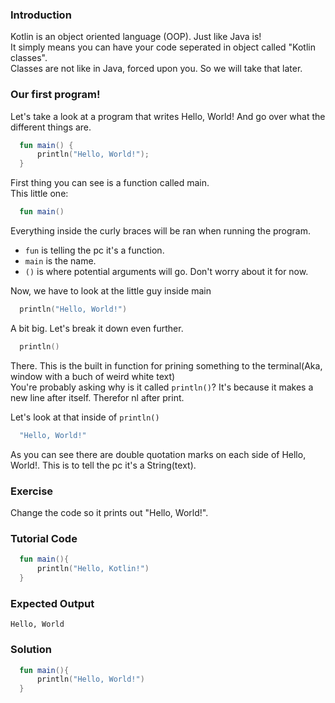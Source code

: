 ### Introduction
Kotlin is an object oriented language (OOP). Just like Java is! <br>
It simply means you can have your code seperated in object called "Kotlin classes". <br>
Classes are not like in Java, forced upon you. So we will take that later.

### Our first program!
Let's take a look at a program that writes Hello, World! And go over what the different things are.

```kt
  fun main() { 
      println("Hello, World!");
  }
```

First thing you can see is a function called main. <br>
This little one:
```kt
  fun main()
```
Everything inside the curly braces will be ran when running the program.
  - `fun` is telling the pc it's a function.
  - `main` is the name.
  - `()` is where potential arguments will go. Don't worry about it for now.

Now, we have to look at the little guy inside main
```kt
  println("Hello, World!")
```
A bit big. Let's break it down even further.
```kt
  println()
```
There. This is the built in function for prining something to the terminal(Aka, window with a buch of weird white text) <br>
You're probably asking why is it called `println()`? It's because it makes a new line after itself. Therefor nl after print.

Let's look at that inside of `println()`
```kt
  "Hello, World!"
```
As you can see there are double quotation marks on each side of Hello, World!. This is to tell the pc it's a String(text).

### Exercise
Change the code so it prints out "Hello, World!".

### Tutorial Code
```kt
  fun main(){
      println("Hello, Kotlin!")
  }
```
### Expected Output
```
Hello, World
```
### Solution
```kt
  fun main(){
      println("Hello, World!")
  }
```



